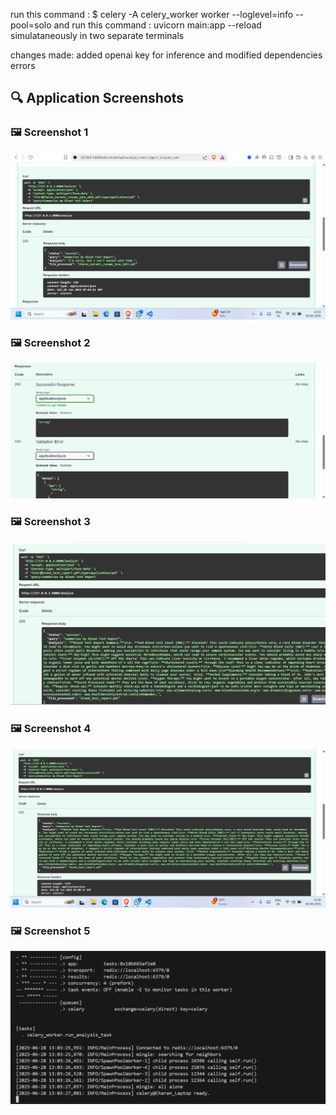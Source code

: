 run this command : $ celery -A celery_worker worker --loglevel=info --pool=solo  and run this command : uvicorn main:app --reload simulataneously in two separate terminals

changes made: 
added openai key for inference and modified dependencies errors

## 🔍 Application Screenshots

### 🖼️ Screenshot 1
![Screenshot 1](Screenshot%202025-06-28%20123401.png)

### 🖼️ Screenshot 2
![Screenshot 2](Screenshot%202025-06-28%20123442.png)

### 🖼️ Screenshot 3
![Screenshot 3](Screenshot%202025-06-28%20123900.png)

### 🖼️ Screenshot 4
![Screenshot 4](Screenshot%202025-06-28%20124106.png)

### 🖼️ Screenshot 5
![Screenshot 5](Screenshot%202025-06-28%20130340.png)
